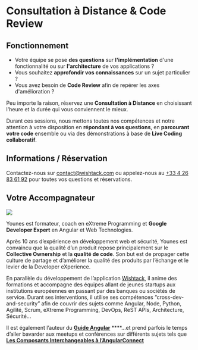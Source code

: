 # Consultation à Distance & Code Review

## Fonctionnement

* Votre équipe se pose **des questions** sur **l'implémentation** d'une fonctionnalité ou sur **l'architecture** de vos applications ?
* Vous souhaitez **approfondir vos connaissances** sur un sujet particulier ?
* Vous avez besoin de **Code Review** afin de repérer les axes d'amélioration ?

Peu importe la raison, réservez une **Consultation à Distance** en choisissant l'heure et la durée qui vous conviennent le  mieux.

Durant ces sessions, nous mettons toutes nos compétences et notre attention à votre disposition en **répondant à vos questions**, en **parcourant votre code** ensemble ou via des démonstrations à base de **Live Coding collaboratif**.

## Informations / Réservation

Contactez-nous sur [contact@wishtack.com](mailto:contact@wishtack.com) ou appelez-nous au [+33 4 26 83 61 92](tel:+33426836192) pour toutes vos questions et réservations.

## Votre Accompagnateur

![](../.gitbook/assets/younes-circle-small.png)

Younes est formateur, coach en eXtreme Programming et **Google Developer Expert** en Angular et Web Technologies.

Après 10 ans d’expérience en développement web et sécurité, Younes est convaincu que la qualité d’un produit repose principalement sur le **Collective Ownership** et la **qualité de code**. Son but est de propager cette culture de partage et d’améliorer la qualité des produits par l’échange et le levier de la Developer eXperience.

En parallèle du développement de l’application [Wishtack](https://www.wishtack.com/), il anime des formations et accompagne des équipes allant de jeunes startups aux institutions européennes en passant par des banques ou sociétés de service. Durant ses interventions, il utilise ses compétences “cross-dev-and-security” afin de couvrir des sujets comme Angular, Node, Python, Agilité, Scrum, eXtreme Programming, DevOps, ReST APIs, Architecture, Sécurité…

Il est également l’auteur du [**Guide Angular**](https://guide-angular.wishtack.io/) ****…et prend parfois le temps d’aller bavarder aux meetups et conférences sur différents sujets tels que [**Les Composants Interchangeables à l’AngularConnect**](https://youtu.be/nX_HhiqmFAI)

